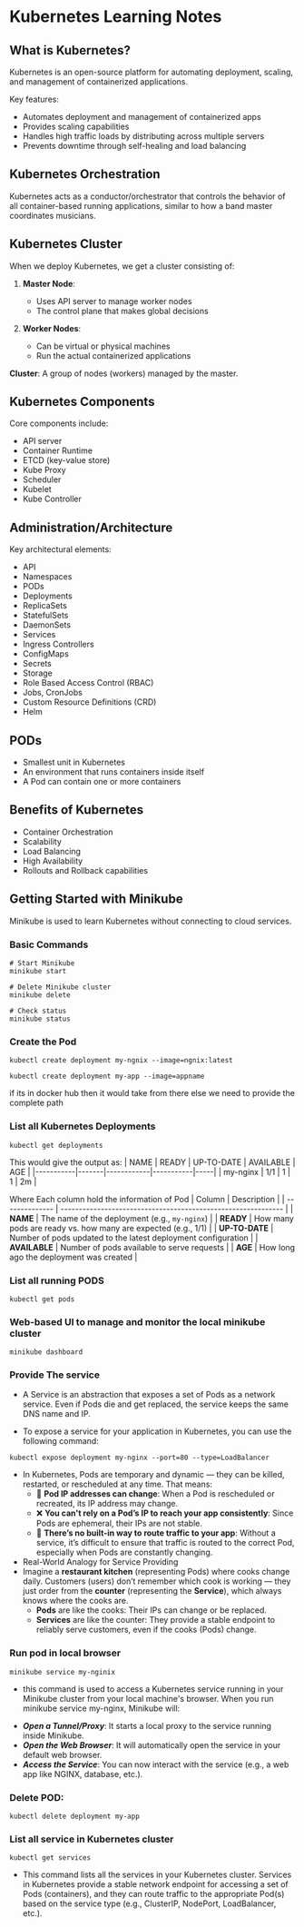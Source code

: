 
# Kubernetes Learning Notes

## What is Kubernetes?

Kubernetes is an open-source platform for automating deployment, scaling, and management of containerized applications. 

Key features:
- Automates deployment and management of containerized apps
- Provides scaling capabilities
- Handles high traffic loads by distributing across multiple servers
- Prevents downtime through self-healing and load balancing

## Kubernetes Orchestration

Kubernetes acts as a conductor/orchestrator that controls the behavior of all container-based running applications, similar to how a band master coordinates musicians.

## Kubernetes Cluster

When we deploy Kubernetes, we get a cluster consisting of:

1. **Master Node**:
   - Uses API server to manage worker nodes
   - The control plane that makes global decisions

2. **Worker Nodes**:
   - Can be virtual or physical machines
   - Run the actual containerized applications

**Cluster**: A group of nodes (workers) managed by the master.

## Kubernetes Components

Core components include:
- API server
- Container Runtime
- ETCD (key-value store)
- Kube Proxy
- Scheduler
- Kubelet
- Kube Controller

## Administration/Architecture

Key architectural elements:
- API
- Namespaces
- PODs
- Deployments
- ReplicaSets
- StatefulSets
- DaemonSets
- Services
- Ingress Controllers
- ConfigMaps
- Secrets
- Storage
- Role Based Access Control (RBAC)
- Jobs, CronJobs
- Custom Resource Definitions (CRD)
- Helm

## PODs

- Smallest unit in Kubernetes
- An environment that runs containers inside itself
- A Pod can contain one or more containers

## Benefits of Kubernetes

- Container Orchestration
- Scalability
- Load Balancing
- High Availability
- Rollouts and Rollback capabilities

## Getting Started with Minikube

Minikube is used to learn Kubernetes without connecting to cloud services.

### Basic Commands

```
# Start Minikube
minikube start
```
```
# Delete Minikube cluster
minikube delete
```
```
# Check status
minikube status
```
### Create the Pod
```
kubectl create deployment my-ngnix --image=ngnix:latest
```
```
kubectl create deployment my-app --image=appname
```
if its in docker hub then it would take from there else we need to provide the complete path

### List all Kubernetes Deployments
```
kubectl get deployments
```
This would give the output as:
| NAME      | READY | UP-TO-DATE | AVAILABLE | AGE |
|-----------|-------|------------|-----------|-----|
| my-nginx  | 1/1   | 1          | 1         | 2m  |

Where Each column hold the information of Pod
| Column | Description |
| -------------- | ------------------------------------------------------------- |
| **NAME** | The name of the deployment (e.g., `my-nginx`) |
| **READY** | How many pods are ready vs. how many are expected (e.g., 1/1) |
| **UP-TO-DATE** | Number of pods updated to the latest deployment configuration |
| **AVAILABLE** | Number of pods available to serve requests |
| **AGE** | How long ago the deployment was created |

### List all running PODS
```
kubectl get pods
```

### Web-based UI to manage and monitor the local minikube cluster

```
minikube dashboard
```

### Provide The service
 - A Service is an abstraction that exposes a set of Pods as a network service. Even if Pods die and get replaced, the service keeps the same DNS name and IP.

- To expose a service for your application in Kubernetes, you can use the following command:

```
kubectl expose deployment my-nginx --port=80 --type=LoadBalancer
```
- In Kubernetes, Pods are temporary and dynamic — they can be killed, restarted, or rescheduled at any time. That means:
    - 🔁 **Pod IP addresses can change**: When a Pod is rescheduled or recreated, its IP address may change.
    - ❌ **You can't rely on a Pod’s IP to reach your app consistently**: Since Pods are ephemeral, their IPs are not stable.
    - 🧭 **There’s no built-in way to route traffic to your app**: Without a service, it’s difficult to ensure that traffic is routed to the correct Pod, especially when Pods are constantly changing.
- Real-World Analogy for Service Providing
- Imagine a **restaurant kitchen** (representing Pods) where cooks change daily. Customers (users) don’t remember which cook is working — they just order from the **counter** (representing the **Service**), which always knows where the cooks are.
   -  **Pods** are like the cooks: Their IPs can change or be replaced.
   -  **Services** are like the counter: They provide a stable endpoint to reliably serve customers, even if the cooks (Pods) change.


### Run pod in local browser
```
minikube service my-nginix 
```
- this command is used to access a Kubernetes service running in your Minikube cluster from your local machine's browser. When you run minikube service my-nginx, Minikube will:
 + ***Open a Tunnel/Proxy***: It starts a local proxy to the service running inside Minikube.
 + ***Open the Web Browser***: It will automatically open the service in your default web browser.
 + ***Access the Service***: You can now interact with the service (e.g., a web app like NGINX, database, etc.).

### Delete POD:
```
kubectl delete deployment my-app
```

### List all service in Kubernetes cluster
```
kubectl get services
```
- This command lists all the services in your Kubernetes cluster. Services in Kubernetes provide a stable network endpoint for accessing a set of Pods (containers), and they can route traffic to the appropriate Pod(s) based on the service type (e.g., ClusterIP, NodePort, LoadBalancer, etc.).
